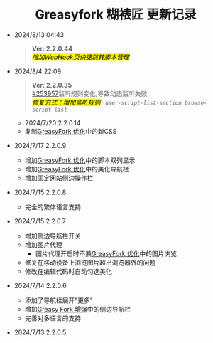 <h1 align="center">Greasyfork 糊裱匠 更新记录</h1> </p>

- 2024/8/13 04:43
  >**Ver:  2.2.0.44** <br> 
  *<mark>增加WebHook页快捷跳转脚本管理</mark>*

- 2024/8/4 22:09
  >**Ver: 2.2.0.35** <br> [#253957](https://greasyfork.org/zh-CN/scripts/497346/discussions/253957)监听规则变化,导致动态监听失败<br>
  *<mark>修复方式：增加监听规则</mark> ` user-script-list-section browse-script-list`*

  - 2024/7/20 2.2.0.14
  - 复制[GreasyFork 优化](https://greasyfork.org/zh-CN/scripts/475722)中的新CSS
- 2024/7/17 2.2.0.9
  - 增加[GreasyFork 优化](https://greasyfork.org/zh-CN/scripts/475722)中的脚本双列显示
  - 增加[GreasyFork 优化](https://greasyfork.org/zh-CN/scripts/475722)中的美化导航栏
  - 增加固定网站侧边操作栏
- 2024/7/15 2.2.0.8
  
  - 完全的繁体语言支持
- 2024/7/15 2.2.0.7
  
  - 增加侧边导航栏开关
  - 增加图片代理
    - 图片代理开启时不兼[GreasyFork 优化](https://greasyfork.org/zh-CN/scripts/475722)中的图片浏览
  - 修复在移动设备上浏览图片超出浏览器外的问题
  - 修改在编辑代码时自动勾选美化
- 2024/7/14 2.2.0.6
  
  - 添加了导航栏展开"更多"
  - 增加[Greasy Fork 增强](https://greasyfork.org/zh-CN/scripts/467078)中的侧边导航栏
  - 完善对多语言的支持
- 2024/7/13 2.2.0.5

